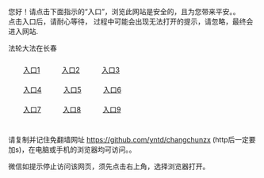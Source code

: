 您好！请点击下面指示的“入口”，浏览此网站是安全的，且为您带来平安。。 <br/>
点击入口后，请耐心等待， 过程中可能会出现无法打开的提示，请忽略，最终会进入网站. </br>

法轮大法在长春<br/>
<div style="padding:10px"><a style="margin:20px" target="_blank" href="https://d2rc8e6539a8vc.cloudfront.net/2Qpsp?ixteoa" id="ccLink1" rel="nofollow">入口1</a> <a target="_blank" style="margin:20px" href="https://d3nu0mm4nvk4fg.cloudfront.net/2Qpsp?hrqizzgz" id="ccLink2" rel="nofollow">入口2</a> <a style="margin:20px" target="_blank" href="https://d2y3pydrfi2qpz.cloudfront.net/2Qpsp?lbydhasp" id="ccLink3" rel="nofollow">入口3</a></div>

<div style="padding:10px" ><a style="margin:20px" target="_blank" href="https://d2rc8e6539a8vc.cloudfront.net/2Qpsp?ixteoa" id="ccLink4" rel="nofollow">入口4</a> <a style="margin:20px" href="https://d3nu0mm4nvk4fg.cloudfront.net/2Qpsp?hrqizzgz" target="_blank" id="ccLink5" rel="nofollow">入口5</a> <a style="margin:20px" href="https://d2y3pydrfi2qpz.cloudfront.net/2Qpsp?lbydhasp" target="_blank" id="ccLink6" rel="nofollow">入口6</a></div>

<div style="padding:10px"><a style="margin:20px" target="_blank" href="https://d2rc8e6539a8vc.cloudfront.net/2Qpsp?ixteoa" id="ccLink7" rel="nofollow">入口7</a> <a style="margin:20px" href="https://d3nu0mm4nvk4fg.cloudfront.net/2Qpsp?hrqizzgz" target="_blank" id="ccLink8" rel="nofollow">入口8</a> <a style="margin:20px" target="_blank" href="https://d2y3pydrfi2qpz.cloudfront.net/2Qpsp?lbydhasp" id="ccLink9" rel="nofollow">入口9</a></div>

<br/>



请复制并记住免翻墙网址 https://github.com/yntd/changchunzx (http后一定要加s)，在电脑或手机的浏览器均可访问。。<br/>

微信如提示停止访问该网页，须先点击右上角，选择浏览器打开。
